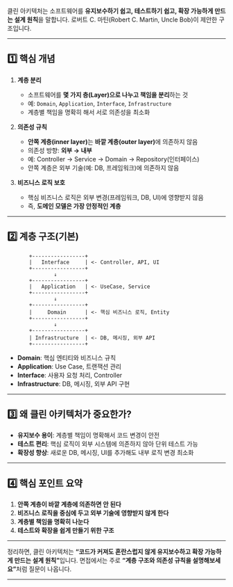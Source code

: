 <p>클린 아키텍처는 소프트웨어를 <strong>유지보수하기 쉽고, 테스트하기 쉽고, 확장 가능하게 만드는 설계 원칙</strong>을 말합니다.
로버트 C. 마틴(Robert C. Martin, Uncle Bob)이 제안한 구조입니다.</p>
<hr />
<h2 id="1️⃣-핵심-개념">1️⃣ 핵심 개념</h2>
<ol>
<li><p><strong>계층 분리</strong></p>
<ul>
<li>소프트웨어를 <strong>몇 가지 층(Layer)으로 나누고 책임을 분리</strong>하는 것</li>
<li>예: <code>Domain</code>, <code>Application</code>, <code>Interface</code>, <code>Infrastructure</code></li>
<li>계층별 책임을 명확히 해서 서로 의존성을 최소화</li>
</ul>
</li>
<li><p><strong>의존성 규칙</strong></p>
<ul>
<li><strong>안쪽 계층(inner layer)</strong>는 <strong>바깥 계층(outer layer)</strong>에 의존하지 않음</li>
<li>의존성 방향: <strong>외부 → 내부</strong></li>
<li>예: Controller → Service → Domain → Repository(인터페이스)</li>
<li>안쪽 계층은 외부 기술(예: DB, 프레임워크)에 의존하지 않음</li>
</ul>
</li>
<li><p><strong>비즈니스 로직 보호</strong></p>
<ul>
<li>핵심 비즈니스 로직은 외부 변경(프레임워크, DB, UI)에 영향받지 않음</li>
<li>즉, <strong>도메인 모델은 가장 안정적인 계층</strong></li>
</ul>
</li>
</ol>
<hr />
<h2 id="2️⃣-계층-구조기본">2️⃣ 계층 구조(기본)</h2>
<pre><code>       +-----------------+
       |   Interface     | &lt;- Controller, API, UI
       +-----------------+
               ↓
       +-----------------+
       |   Application   | &lt;- UseCase, Service
       +-----------------+
               ↓
       +-----------------+
       |     Domain      | &lt;- 핵심 비즈니스 로직, Entity
       +-----------------+
               ↓
       +-----------------+
       | Infrastructure  | &lt;- DB, 메시징, 외부 API
       +-----------------+</code></pre><ul>
<li><strong>Domain</strong>: 핵심 엔티티와 비즈니스 규칙</li>
<li><strong>Application</strong>: Use Case, 트랜잭션 관리</li>
<li><strong>Interface</strong>: 사용자 요청 처리, Controller</li>
<li><strong>Infrastructure</strong>: DB, 메시징, 외부 API 구현</li>
</ul>
<hr />
<h2 id="3️⃣-왜-클린-아키텍처가-중요한가">3️⃣ 왜 클린 아키텍처가 중요한가?</h2>
<ul>
<li><strong>유지보수 용이</strong>: 계층별 책임이 명확해서 코드 변경이 안전</li>
<li><strong>테스트 편리</strong>: 핵심 로직이 외부 시스템에 의존하지 않아 단위 테스트 가능</li>
<li><strong>확장성 향상</strong>: 새로운 DB, 메시징, UI를 추가해도 내부 로직 변경 최소화</li>
</ul>
<hr />
<h2 id="4️⃣-핵심-포인트-요약">4️⃣ 핵심 포인트 요약</h2>
<ol>
<li><strong>안쪽 계층이 바깥 계층에 의존하면 안 된다</strong></li>
<li><strong>비즈니스 로직을 중심에 두고 외부 기술에 영향받지 않게 한다</strong></li>
<li><strong>계층별 책임을 명확히 나눈다</strong></li>
<li><strong>테스트와 확장을 쉽게 만들기 위한 구조</strong></li>
</ol>
<hr />
<p>정리하면, 클린 아키텍처는 <strong>“코드가 커져도 혼란스럽지 않게 유지보수하고 확장 가능하게 만드는 설계 원칙”</strong>입니다.
면접에서는 주로 <strong>“계층 구조와 의존성 규칙을 설명해보세요”</strong>처럼 질문이 나옵니다.</p>
<hr />
